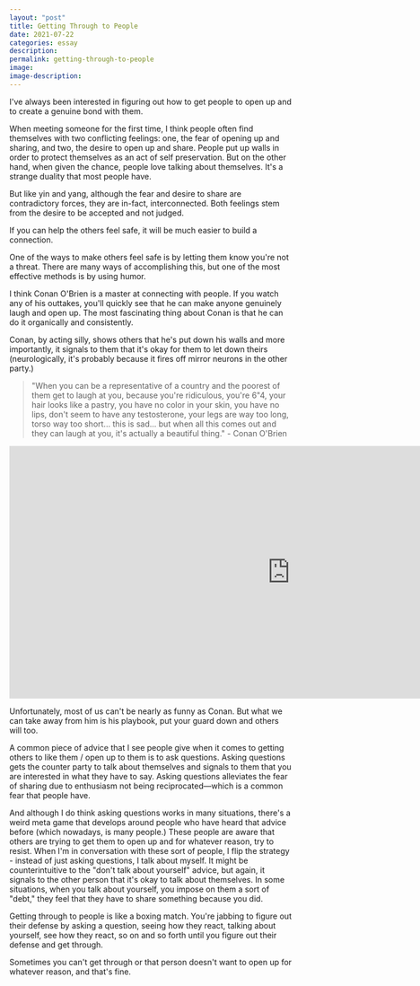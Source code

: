 ```yaml
---
layout: "post"
title: Getting Through to People
date: 2021-07-22
categories: essay
description:
permalink: getting-through-to-people
image:
image-description:
---
```


I've always been interested in figuring out how to get people to open up and to create a genuine bond with them.

When meeting someone for the first time, I think people often find themselves with two conflicting feelings: one, the fear of opening up and sharing, and two, the desire to open up and share. People put up walls in order to protect themselves as an act of self preservation. But on the other hand, when given the chance, people love talking about themselves. It's a strange duality that most people have.

But like yin and yang, although the fear and desire to share are contradictory forces, they are in-fact, interconnected. Both feelings stem from the desire to be accepted and not judged.

If you can help the others feel safe, it will be much easier to build a connection.

One of the ways to make others feel safe is by letting them know you're not a threat. There are many ways of accomplishing this, but one of the most effective methods is by using humor.

I think Conan O'Brien is a master at connecting with people. If you watch any of his outtakes, you'll quickly see that he can make anyone genuinely laugh and open up. The most fascinating thing about Conan is that he can do it organically and consistently.

Conan, by acting silly, shows others that he's put down his walls and more importantly, it signals to them that it's okay for them to let down theirs (neurologically, it's probably because it fires off mirror neurons in the other party.)

>"When you can be a representative of a country and the poorest of them get to laugh at you, because you're ridiculous, you're 6"4, your hair looks like a pastry, you have no color in your skin, you have no lips, don't seem to have any testosterone, your legs are way too long, torso way too short... this is sad... but when all this comes out and they can laugh at you, it's actually a beautiful thing." - Conan O'Brien

<iframe width="1000px" height="450px" src="https://www.youtube.com/embed/gCVZIpxUEhg?start=1605" title="YouTube video player" frameborder="0" allow="accelerometer; autoplay; clipboard-write; encrypted-media; gyroscope; picture-in-picture" allowfullscreen></iframe>

Unfortunately, most of us can't be nearly as funny as Conan. But what we can take away from him is his playbook, put your guard down and others will too.

A common piece of advice that I see people give when it comes to getting others to like them / open up to them is to ask questions. Asking questions gets the counter party to talk about themselves and signals to them that you are interested in what they have to say. Asking questions alleviates the fear of sharing due to enthusiasm not being reciprocated—which is a common fear that people have.

And although I do think asking questions works in many situations, there's a weird meta game that develops around people who have heard that advice before (which nowadays, is many people.) These people are aware that others are trying to get them to open up and for whatever reason, try to resist. When I'm in conversation with these sort of people, I flip the strategy - instead of just asking questions, I talk about myself. It might be counterintuitive to the "don't talk about yourself" advice, but again, it signals to the other person that it's okay to talk about themselves. In some situations, when you talk about yourself, you impose on them a sort of "debt," they feel that they have to share something because you did.

Getting through to people is like a boxing match. You're jabbing to figure out their defense by asking a question, seeing how they react, talking about yourself, see how they react, so on and so forth until you figure out their defense and get through.

Sometimes you can't get through or that person doesn't want to open up for whatever reason, and that's fine.
